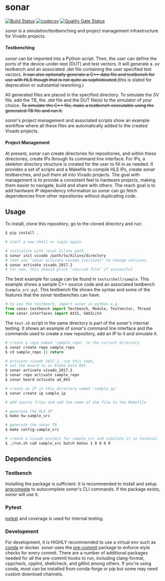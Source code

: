 # sonar

[![Build Status](https://travis-ci.org/sharm294/sonar.svg?branch=master)](https://travis-ci.org/sharm294/sonar)
[![codecov](https://codecov.io/gh/sharm294/sonar/branch/dev/graph/badge.svg)](https://codecov.io/gh/sharm294/sonar)
[![Quality Gate Status](https://sonarcloud.io/api/project_badges/measure?project=sharm294_sonar&metric=alert_status)](https://sonarcloud.io/dashboard?id=sharm294_sonar)

*sonar* is a simulation/testbenching and project management infrastructure for Vivado projects.

#### Testbenching

*sonar* can be imported into a Python script.
Then, the user can define the ports of the device-under-test (DUT) and test vectors.
It will generate a *.sv* testbench and an associated *.dat* file containing the user specified test vectors.
~~It can also optionally generate a C++ data file and testbench for use with HLS though that is not quite as sophisticated.~~(this is slated for deprecation or substantial reworking.)

All generated files are placed in the specified directory.
To simulate the SV file, add the TB, the *.dat* file and the DUT file(s) to the simulator of your choice.
~~To simulate the C++ file, make a testbench executable using the generated TB file and run it.~~

*sonar*'s project management and associated scripts show an example workflow where all these files are automatically added to the created Vivado projects.

#### Project Management

At present, *sonar* can create directories for repositories, and within these directories, create IPs through its command line interface.
For IPs, a skeleton directory structure is created for the user to fill in as needed.
It provides a set of scripts and a Makefile to compile HLS IPs, create *sonar* testbenches, and pull them all into Vivado projects.
The goal with management is to provide a consistent feel to hardware projects, making them easier to navigate, build and share with others.
The reach goal is to add hardware IP dependency information so *sonar* can go fetch dependencies from other repositories without duplicating code.

## Usage

To install, clone this repository, go to the cloned directory and run:
```bash
$ pip install .

# start a new shell or login again

# initialize with local Xilinx path
$ sonar init vivado /path/to/Xilinx/directory
# then use "sonar activate vivado_{version}" to change versions
$ sonar activate vivado_2017.2
# for now, this should print "sourced file" if successful
```

The best example for usage can be found in `tests/shell/sample`.
This example shows a sample C++ source code and an associated testbench (`sample_src.py`).
This testbench file shows the syntax and some of the features that the *sonar* testbenches can have.

```python
# to use the testbench, import sonar in python e.g.
from sonar.testbench import Testbench, Module, TestVector, Thread
from sonar.interfaces import AXIS, SAXILite
```

The `test.sh` script in the same directory is part of the *sonar*'s internal testing.
It shows an example of *sonar*'s command line interface and the commands used to create a new repository, add an IP to it and simulate it.

```bash
# create a repo named 'sample_repo' in the current directory
$ sonar create repo sample_repo
$ cd sample_repo || return

# activate vivado 2017.2, use this repo,
# set the board to an Alpha Data 8k5
$ sonar activate vivado_2017.2
$ sonar repo activate sample_repo
$ sonar board activate ad_8k5

# create an IP in this directory named 'sample_ip'
$ sonar create ip sample_ip

# add source files and add the name of the file to the Makefile

# generate the HLS IP
$ make hw-sample_src

# generate the sonar TB
$ make config-sample_src

# create a vivado project for sample_src and simulate it in terminal
$ ./run.sh cad sample_src batch behav 1 0 0 0 0
```

## Dependencies

### Testbench

Installing the package is sufficient.
It is recommended to install and setup [argcompete](https://github.com/kislyuk/argcomplete#global-completion) to autocomplete *sonar*'s CLI commands.
If the package exists, *sonar* will use it.

### Pytest

[pytest](https://docs.pytest.org/en/stable/) and coverage is used for internal testing.

### Development

For development, it is HIGHLY recommended to use a virtual env such as [conda](https://docs.conda.io/en/latest/miniconda.html) or docker.
*sonar* uses the [pre-commit](https://pre-commit.com/) package to enforce style checks for every commit.
There are a number of additional packages needed for all the pre-commit hooks to run, including clang-format, cppcheck, cpplint, shellcheck, and gitlint among others.
If you're using conda, most can be installed from conda-forge or pip but some may need custom download channels.
